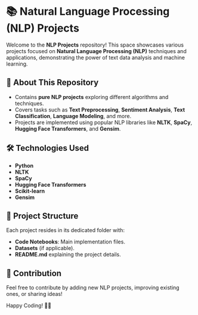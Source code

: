 # 📚 Natural Language Processing (NLP) Projects

Welcome to the **NLP Projects** repository! This space showcases various projects focused on **Natural Language Processing (NLP)** techniques and applications, demonstrating the power of text data analysis and machine learning.

## 🚀 About This Repository
- Contains **pure NLP projects** exploring different algorithms and techniques.
- Covers tasks such as **Text Preprocessing**, **Sentiment Analysis**, **Text Classification**, **Language Modeling**, and more.
- Projects are implemented using popular NLP libraries like **NLTK**, **SpaCy**, **Hugging Face Transformers**, and **Gensim**.

## 🛠️ Technologies Used
- **Python**
- **NLTK**
- **SpaCy**
- **Hugging Face Transformers**
- **Scikit-learn**
- **Gensim**

## 📂 Project Structure
Each project resides in its dedicated folder with:
- **Code Notebooks**: Main implementation files.
- **Datasets** (if applicable).
- **README.md** explaining the project details.

## 🤝 Contribution
Feel free to contribute by adding new NLP projects, improving existing ones, or sharing ideas!

Happy Coding! 🚀✨
